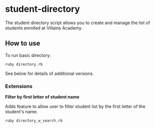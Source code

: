 # student-directory #

The student directory script allows you to create and manage the list of students enrolled at Villains Academy.

## How to use ##

To run basic directory:

```shell
ruby directory.rb
```

See below for details of additional versions.

### Extensions ###

**Filter by first letter of student name**

Adds feature to allow user to filter student list by the first letter of the student's name.
```shell
ruby directory_w_search.rb
```
